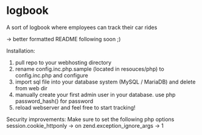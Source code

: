 # logbook
A sort of logbook where employees can track their car rides

-> better formatted README following soon ;)

Installation:
1. pull repo to your webhosting directory
2. rename config.inc.php.sample (located in resouces/php) to config.inc.php and configure
3. import sql file into your database system (MySQL / MariaDB) and delete from web dir
4. manually create your first admin user in your database. use php password_hash() for password
5. reload webserver and feel free to start tracking!

Security improvements:
Make sure to set the following php options
session.cookie_httponly -> on
zend.exception_ignore_args -> 1
